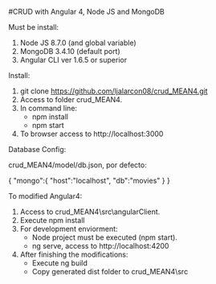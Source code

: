 #CRUD with Angular 4, Node JS and MongoDB

Must be install:

1.  Node JS 8.7.0 (and global variable)
2.  MongoDB 3.4.10 (default port)
3.  Angular CLI ver 1.6.5 or superior

Install:

1.  git clone https://github.com/ljalarcon08/crud_MEAN4.git
2.  Access to folder crud_MEAN4.
3.  In command line:
    - npm install
    - npm start
4.  To browser access to http://localhost:3000

Database Config:

crud_MEAN4/model/db.json, por defecto:

{ "mongo":{ "host":"localhost", "db":"movies" } }

To modified Angular4:

1.  Access to crud_MEAN4\src\angularClient.
2.  Execute npm install
3.  For development enviorment: 
    -   Node project must be executed (npm start).
    -   ng serve, access to http://localhost:4200
4.  After finishing the modifications: 
    -   Execute ng build
    -   Copy generated dist folder to crud_MEAN4\src